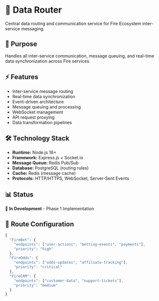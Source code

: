 # 🔄 Data Router

Central data routing and communication service for Fire Ecosystem inter-service messaging.

## 🎯 Purpose
Handles all inter-service communication, message queuing, and real-time data synchronization across Fire services.

## ⚡ Features
- Inter-service message routing
- Real-time data synchronization
- Event-driven architecture
- Message queuing and processing
- WebSocket management
- API request proxying
- Data transformation pipelines

## 🛠️ Technology Stack
- **Runtime:** Node.js 16+
- **Framework:** Express.js + Socket.io
- **Message Queue:** Redis Pub/Sub
- **Database:** PostgreSQL (routing rules)
- **Cache:** Redis (message cache)
- **Protocols:** HTTP/HTTPS, WebSocket, Server-Sent Events

## 📊 Status
🚧 **In Development** - Phase 1 Implementation

## 🔌 Route Configuration
```javascript
{
  "FireBet": {
    "endpoints": ["user-actions", "betting-events", "payments"],
    "priority": "high"
  },
  "FireOdds": {
    "endpoints": ["odds-updates", "affiliate-tracking"],
    "priority": "critical"
  },
  "FireCRM": {
    "endpoints": ["customer-data", "support-tickets"],
    "priority": "medium"
  }
}
